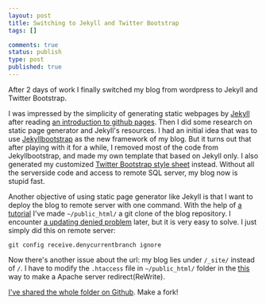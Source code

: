 ```yaml
--- 
layout: post
title: Switching to Jekyll and Twitter Bootstrap
tags: []

comments: true
status: publish
type: post
published: true
---
```

After 2 days of work I finally switched my blog from wordpress to Jekyll and Twitter Bootstrap.

I was impressed by the simplicity of generating static webpages by [Jekyll](http://jekyllrb.com/) after reading [an introduction to github pages](http://help.github.com/pages/). Then I did some research on static page generator and Jekyll's resources. I had an initial idea that was to use [Jekyllbootstrap](http://jekyllbootstrap.com/) as the new framework of my blog. But it turns out that after playing with it for a while, I removed most of the code from Jekyllbootstrap, and made my own template that based on Jekyll only. I also generated my customized [Twitter Bootstrap style sheet](http://twitter.github.com/bootstrap/) instead. Without all the serverside code and access to remote SQL server, my blog now is stupid fast.

Another objective of using static page generator like Jekyll is that I want to deploy the blog to remote server with one command. With the help of [a tutorial](http://ryanflorence.com/deploying-websites-with-a-tiny-git-hook/) I've made `~/public_html/` a git clone of the blog repository. I encounter [a updating denied problem](http://www.mail-archive.com/frugalware-devel@frugalware.org/msg04465.html) later, but it is very easy to solve. I just simply did this on remote server:

    git config receive.denycurrentbranch ignore

Now there's another issue about the url: my blog lies under `/_site/` instead of `/`. I have to modify the `.htaccess` file in `~/public_html/` folder in the [this](https://my.bluehost.com/cgi/help/347) way to make a Apache server redirect(ReWrite).

[I've shared the whole folder on Github](https://github.com/yordaa/www.cs.utah.edu--yangsong-/). Make a fork!
